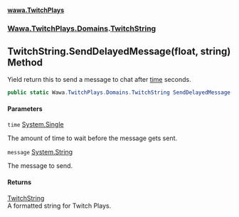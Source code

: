 #### [wawa.TwitchPlays](index.md 'index')
### [Wawa.TwitchPlays.Domains](Wawa.TwitchPlays.Domains.md 'Wawa.TwitchPlays.Domains').[TwitchString](TwitchString.md 'Wawa.TwitchPlays.Domains.TwitchString')

## TwitchString.SendDelayedMessage(float, string) Method

Yield return this to send a message to chat after [time](TwitchString.SendDelayedMessage.6r7ikzgBG+pL0rTCk2TW5A.md#Wawa.TwitchPlays.Domains.TwitchString.SendDelayedMessage(float,string).time 'Wawa.TwitchPlays.Domains.TwitchString.SendDelayedMessage(float, string).time') seconds.

```csharp
public static Wawa.TwitchPlays.Domains.TwitchString SendDelayedMessage(float time, string message);
```
#### Parameters

<a name='Wawa.TwitchPlays.Domains.TwitchString.SendDelayedMessage(float,string).time'></a>

`time` [System.Single](https://docs.microsoft.com/en-us/dotnet/api/System.Single 'System.Single')

The amount of time to wait before the message gets sent.

<a name='Wawa.TwitchPlays.Domains.TwitchString.SendDelayedMessage(float,string).message'></a>

`message` [System.String](https://docs.microsoft.com/en-us/dotnet/api/System.String 'System.String')

The message to send.

#### Returns
[TwitchString](TwitchString.md 'Wawa.TwitchPlays.Domains.TwitchString')  
A formatted string for Twitch Plays.